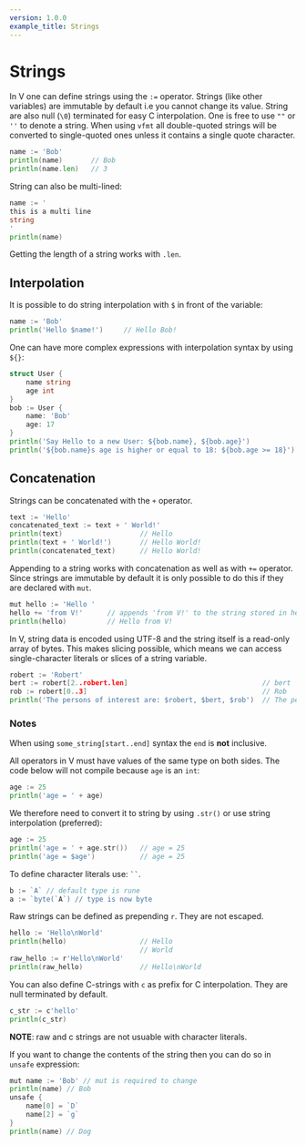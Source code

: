 ```yaml
---
version: 1.0.0
example_title: Strings
---
```


# Strings

In V one can define strings using the `:=` operator. Strings (like other variables) are immutable by default i.e you cannot change its value. String are also null (`\0`) terminated for easy C interpolation. One is free to use `""` or `''` to denote a string. When using `vfmt` all double-quoted strings will be converted to single-quoted ones unless it contains a single quote character.

```go
name := 'Bob'
println(name)       // Bob
println(name.len)   // 3
```

String can also be multi-lined:

```go
name := '
this is a multi line
string
'
println(name)
```
Getting the length of a string works with `.len`.

## Interpolation

It is possible to do string interpolation with `$` in front of the variable:

```go
name := 'Bob'
println('Hello $name!')     // Hello Bob!
```

One can have more complex expressions with interpolation syntax by using `${}`:

```go
struct User {
    name string
    age int
}
bob := User {
    name: 'Bob'
    age: 17
}
println('Say Hello to a new User: ${bob.name}, ${bob.age}')             // Say Hello to new User: Bob, 17
println('${bob.name}s age is higher or equal to 18: ${bob.age >= 18}')  // 0 <=> number representation for false
```

## Concatenation

Strings can be concatenated with the `+` operator.

```go
text := 'Hello'
concatenated_text := text + ' World!'
println(text)                   // Hello
println(text + ' World!')       // Hello World!
println(concatenated_text)      // Hello World!
```

Appending to a string works with concatenation as well as with `+=` operator. Since strings are immutable by default it is only possible to do this if they are declared with `mut`.

```go
mut hello := 'Hello '
hello += 'from V!'      // appends 'from V!' to the string stored in hello.
println(hello)          // Hello from V!
```

In V, string data is encoded using UTF-8 and the string itself is a read-only array of bytes. This makes slicing possible, which means we can access single-character literals or slices of a string variable.

```go
robert := 'Robert'
bert := robert[2..robert.len]                                 // bert
rob := robert[0..3]                                           // Rob
println('The persons of interest are: $robert, $bert, $rob')  // The persons of interest are: Robert, bert, Rob
```

### Notes

When using `some_string[start..end]` syntax the `end` is **not** inclusive.

All operators in V must have values of the same type on both sides. The code below will not compile because `age` is an `int`:

```go
age := 25
println('age = ' + age)
```

We therefore need to convert it to string by using `.str()` or use string interpolation (preferred):

```go
age := 25
println('age = ' + age.str())   // age = 25
println('age = $age')           // age = 25
```

To define character literals use: ` `` `.
```go
b := `A` // default type is rune
a := `byte(`A`) // type is now byte
```


Raw strings can be defined as prepending `r`. They are not escaped. 

```go
hello := 'Hello\nWorld'
println(hello)                  // Hello
                                // World
raw_hello := r'Hello\nWorld'
println(raw_hello)              // Hello\nWorld
```

You can also define C-strings with `c` as prefix for C interpolation. They are null terminated by default.

```go
c_str := c'hello'
println(c_str)
```

**NOTE**: raw and c strings are not usuable with character literals.

If you want to change the contents of the string then you can do so in `unsafe` expression:

```go
mut name := 'Bob' // mut is required to change
println(name) // Bob
unsafe {
    name[0] = `D`
    name[2] = `g`
}
println(name) // Dog
```
